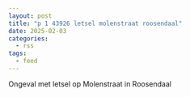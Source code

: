 ```yaml
---
layout: post
title: "p 1 43926 letsel molenstraat roosendaal"
date: 2025-02-03
categories: 
  - rss
tags: 
  - feed
---
```


Ongeval met letsel op Molenstraat in Roosendaal
